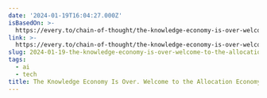 ```yaml
---
date: '2024-01-19T16:04:27.000Z'
isBasedOn: >-
  https://every.to/chain-of-thought/the-knowledge-economy-is-over-welcome-to-the-allocation-economy
link: >-
  https://every.to/chain-of-thought/the-knowledge-economy-is-over-welcome-to-the-allocation-economy
slug: 2024-01-19-the-knowledge-economy-is-over-welcome-to-the-allocation-economy
tags:
  - ai
  - tech
title: The Knowledge Economy Is Over. Welcome to the Allocation Economy
---
```


